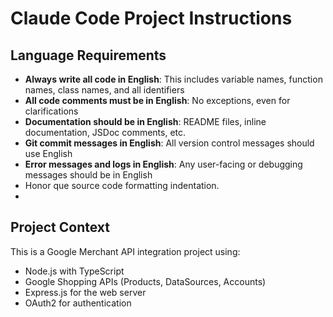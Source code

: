 # Claude Code Project Instructions

## Language Requirements
- **Always write all code in English**: This includes variable names, function names, class names, and all identifiers
- **All code comments must be in English**: No exceptions, even for clarifications
- **Documentation should be in English**: README files, inline documentation, JSDoc comments, etc.
- **Git commit messages in English**: All version control messages should use English
- **Error messages and logs in English**: Any user-facing or debugging messages should be in English
- Honor que source code formatting indentation.
- 
## Project Context
This is a Google Merchant API integration project using:
- Node.js with TypeScript
- Google Shopping APIs (Products, DataSources, Accounts)
- Express.js for the web server
- OAuth2 for authentication

